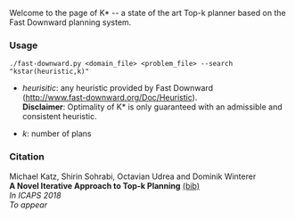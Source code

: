 Welcome to the page of K\* -- a state of the art Top-k planner based on the 
Fast Downward planning system.

### Usage ###

```
./fast-downward.py <domain_file> <problem_file> --search "kstar(heuristic,k)"
```
* _heurisitic_:  any heuristic provided by Fast Downward  
(http://www.fast-downward.org/Doc/Heuristic).   
**Disclaimer**: Optimality of K\* is only guaranteed with an admissible and consistent heuristic.  

* _k_:  number of plans

### Citation ###
Michael Katz, Shirin Sohrabi, Octavian Udrea and Dominik Winterer  
**A Novel Iterative Approach to Top-k Planning** [(bib)](/top_k.bib)  
*In ICAPS 2018*  
*To appear*